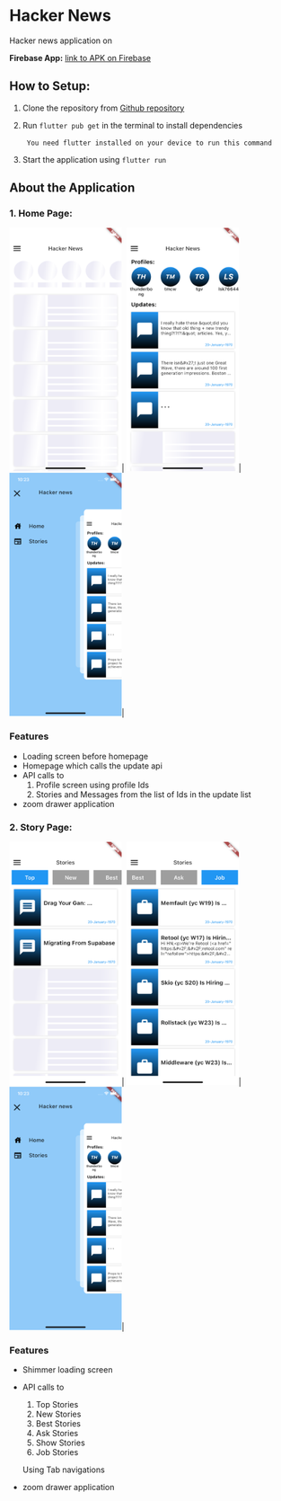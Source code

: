 # Hacker News

Hacker news application on 

**Firebase App:**  [link to APK on Firebase](https://appdistribution.firebase.google.com/testerapps/1:761573465149:android:91577d31cc4cec54c25e54/releases/72f612onvo52o?utm_source=firebase-console)


## How to Setup:
1. Clone the repository from [Github repository](https://github.com/AnthonyAniobi/NewsApp)
2. Run `flutter pub get` in the terminal to install dependencies 

        You need flutter installed on your device to run this command

3. Start the application using `flutter run`

## About the Application

### 1. Home Page:
<img src="screenshots/home1.png" width="200">|
<img src="screenshots/home2.png" width="200">|
<img src="screenshots/home3.png" width="200">|

### Features
- Loading screen before homepage
- Homepage which calls the update api
- API calls to
    1. Profile screen using profile Ids
    2. Stories and Messages from the list of Ids in the update list
- zoom drawer application


### 2. Story Page:
<img src="screenshots/story1.png" width="200">|
<img src="screenshots/story2.png" width="200">|
<img src="screenshots/home3.png" width="200">|

### Features
- Shimmer loading screen
- API calls to 
    1. Top Stories
    2. New Stories
    3. Best Stories
    4. Ask Stories
    5. Show Stories
    6. Job Stories
    
    Using Tab navigations
- zoom drawer application

